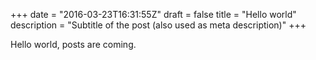 +++
date = "2016-03-23T16:31:55Z"
draft = false
title = "Hello world"
description = "Subtitle of the post (also used as meta description)"
+++

Hello world, posts are coming.

